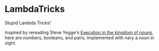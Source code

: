 LambdaTricks
============

Stupid Lambda Tricks!

Inspired by rereading Steve Yegge's
[Execution in the kingdom of nouns](http://steve-yegge.blogspot.com/2006/03/execution-in-kingdom-of-nouns.html),
here are numbers, booleans, and pairs, implemented with nary a noun in sight.
